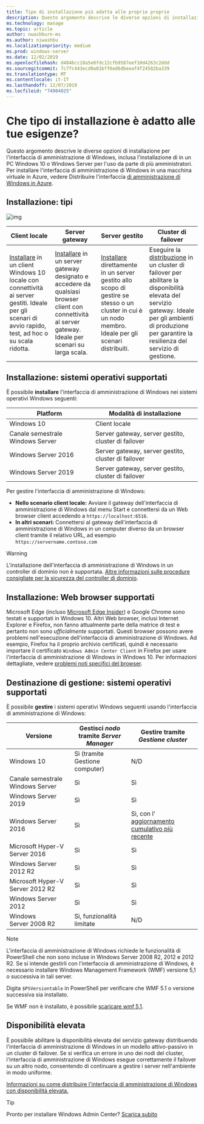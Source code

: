 ```yaml
---
title: Tipo di installazione più adatta alle proprie proprie
description: Questo argomento descrive le diverse opzioni di installazione per l'interfaccia di amministrazione di Windows, inclusa l'installazione di in un PC Windows 10 o Windows Server per l'uso da parte di più amministratori.
ms.technology: manage
ms.topic: article
author: nwashburn-ms
ms.author: niwashbu
ms.localizationpriority: medium
ms.prod: windows-server
ms.date: 12/02/2019
ms.openlocfilehash: d4046cc10a5e0fdc12cfb9587eef10d4263c2ddd
ms.sourcegitcommit: 7c7fc443ecd0a81bff6ed6dbeeaf4f24582ba339
ms.translationtype: MT
ms.contentlocale: it-IT
ms.lasthandoff: 12/07/2019
ms.locfileid: "74904025"
---
```

# <a name="what-type-of-installation-is-right-for-you"></a>Che tipo di installazione è adatto alle tue esigenze?

Questo argomento descrive le diverse opzioni di installazione per l'interfaccia di amministrazione di Windows, inclusa l'installazione di in un PC Windows 10 o Windows Server per l'uso da parte di più amministratori. Per installare l'interfaccia di amministrazione di Windows in una macchina virtuale in Azure, vedere Distribuire l'interfaccia [di amministrazione di Windows in Azure](../azure/deploy-wac-in-azure.md).

## <a name="installation-types"></a>Installazione: tipi

![img](../media/deployment-options/install-options.PNG)

| Client locale                                | Server gateway                                  | Server gestito                               | Cluster di failover                           |
|---------------------------------------------|-------------------------------------------------|----------------------------------------------|--------------------------------------------|
| [Installare](../deploy/install.md) in un client Windows 10 locale con connettività ai server gestiti.  Ideale per gli scenari di avvio rapido, test, ad hoc o su scala ridotta. |[Installare](../deploy/install.md) in un server gateway designato e accedere da qualsiasi browser client con connettività al server gateway.  Ideale per scenari su larga scala. | [Installare](../deploy/install.md) direttamente in un server gestito allo scopo di gestire se stesso o un cluster in cui è un nodo membro.  Ideale per gli scenari distribuiti. | Eseguire la [distribuzione](#high-availability) in un cluster di failover per abilitare la disponibilità elevata del servizio gateway. Ideale per gli ambienti di produzione per garantire la resilienza del servizio di gestione. |

## <a name="installation-supported-operating-systems"></a>Installazione: sistemi operativi supportati

È possibile **installare** l'interfaccia di amministrazione di Windows nei sistemi operativi Windows seguenti:

| **Platform**                       | **Modalità di installazione** |
| -----------------------------------| --------------------- |
| Windows 10                         | Client locale |
| Canale semestrale Windows Server | Server gateway, server gestito, cluster di failover |
| Windows Server 2016                | Server gateway, server gestito, cluster di failover |
| Windows Server 2019                | Server gateway, server gestito, cluster di failover |

Per gestire l'interfaccia di amministrazione di Windows:

- **Nello scenario client locale:** Avviare il gateway dell'interfaccia di amministrazione di Windows dal menu Start e connettersi da un Web browser client accedendo a `https://localhost:6516`.
- **In altri scenari:** Connettersi al gateway dell'interfaccia di amministrazione di Windows in un computer diverso da un browser client tramite il relativo URL, ad esempio `https://servername.contoso.com`

> [!WARNING]
> L'installazione dell'interfaccia di amministrazione di Windows in un controller di dominio non è supportata. [Altre informazioni sulle procedure consigliate per la sicurezza del controller di dominio](https://docs.microsoft.com/windows-server/identity/ad-ds/plan/security-best-practices/securing-domain-controllers-against-attack).

## <a name="installation-supported-web-browsers"></a>Installazione: Web browser supportati

Microsoft Edge (incluso [Microsoft Edge Insider](https://microsoftedgeinsider.com)) e Google Chrome sono testati e supportati in Windows 10. Altri Web browser, inclusi Internet Explorer e Firefox, non fanno attualmente parte della matrice di test e pertanto non sono *ufficialmente* supportati. Questi browser possono avere problemi nell'esecuzione dell'interfaccia di amministrazione di Windows. Ad esempio, Firefox ha il proprio archivio certificati, quindi è necessario importare il certificato `Windows Admin Center Client` in Firefox per usare l'interfaccia di amministrazione di Windows in Windows 10. Per informazioni dettagliate, vedere [problemi noti specifici del browser](../support/known-issues.md#browser-specific-issues).

## <a name="management-target-supported-operating-systems"></a>Destinazione di gestione: sistemi operativi supportati

È possibile **gestire** i sistemi operativi Windows seguenti usando l'interfaccia di amministrazione di Windows:

| Versione | Gestisci *nodo* tramite *Server Manager* | Gestire tramite *Gestione cluster* |
| ------------------------- |--------------- | ----- |
| Windows 10 | Sì (tramite Gestione computer) | N/D |
| Canale semestrale Windows Server | Sì | Sì |
| Windows Server 2019 | Sì | Sì |
| Windows Server 2016 | Sì | Sì, con l' [aggiornamento cumulativo più recente](../use/manage-hyper-converged.md#prepare-your-windows-server-2016-cluster-for-windows-admin-center) |
| Microsoft Hyper-V Server 2016 | Sì | Sì |
| Windows Server 2012 R2 | Sì | Sì |
| Microsoft Hyper-V Server 2012 R2 | Sì | Sì |
| Windows Server 2012 | Sì | Sì |
| Windows Server 2008 R2 | Sì, funzionalità limitate | N/D |

> [!NOTE]
> L'interfaccia di amministrazione di Windows richiede le funzionalità di PowerShell che non sono incluse in Windows Server 2008 R2, 2012 e 2012 R2. Se si intende gestirli con l'interfaccia di amministrazione di Windows, è necessario installare Windows Management Framework (WMF) versione 5,1 o successiva in tali server.
> 
> Digita `$PSVersiontable` in PowerShell per verificare che WMF 5.1 o versione successiva sia installato. 
> 
> Se WMF non è installato, è possibile [scaricare wmf 5,1](https://www.microsoft.com/en-us/download/details.aspx?id=54616).

## <a name="high-availability"></a>Disponibilità elevata

È possibile abilitare la disponibilità elevata del servizio gateway distribuendo l'interfaccia di amministrazione di Windows in un modello attivo-passivo in un cluster di failover. Se si verifica un errore in uno dei nodi del cluster, l'interfaccia di amministrazione di Windows esegue correttamente il failover su un altro nodo, consentendo di continuare a gestire i server nell'ambiente in modo uniforme.

[Informazioni su come distribuire l'interfaccia di amministrazione di Windows con disponibilità elevata.](../deploy/high-availability.md)

> [!Tip]
> Pronto per installare Windows Admin Center? [Scarica subito](https://aka.ms/windowsadmincenter)
